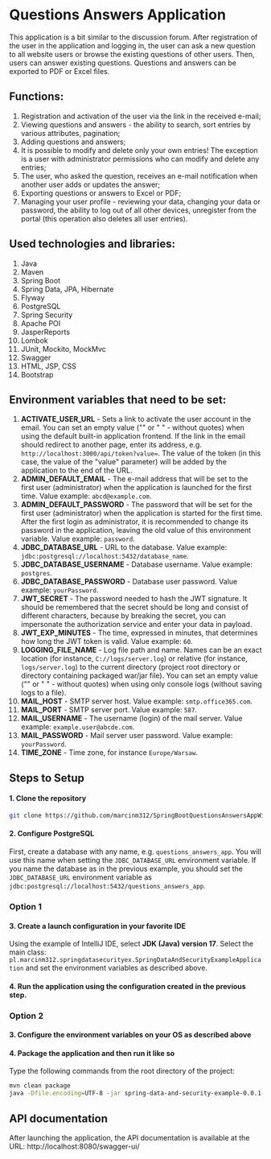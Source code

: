 # Questions Answers Application

This application is a bit similar to the discussion forum. After registration of the user in the application and logging in, the user can ask a new question to all website users or browse the existing questions of other users. Then, users can answer existing questions. Questions and answers can be exported to PDF or Excel files.

## Functions:
1. Registration and activation of the user via the link in the received e-mail;
2. Viewing questions and answers - the ability to search, sort entries by various attributes, pagination;
3. Adding questions and answers;
4. It is possible to modify and delete only your own entries! The exception is a user with administrator permissions who can modify and delete any entries;
5. The user, who asked the question, receives an e-mail notification when another user adds or updates the answer;
6. Exporting questions or answers to Excel or PDF;
7. Managing your user profile - reviewing your data, changing your data or password, the ability to log out of all other devices, unregister from the portal (this operation also deletes all user entries).

## Used technologies and libraries:
1. Java
2. Maven
3. Spring Boot
4. Spring Data, JPA, Hibernate
5. Flyway
6. PostgreSQL
7. Spring Security
8. Apache POI
9. JasperReports
10. Lombok
11. JUnit, Mockito, MockMvc
12. Swagger
13. HTML, JSP, CSS
14. Bootstrap

## Environment variables that need to be set:
1. **ACTIVATE_USER_URL** - Sets a link to activate the user account in the email. You can set an empty value ("" or " " - without quotes) when using the default built-in application frontend. If the link in the email should redirect to another page, enter its address, e.g. `http://localhost:3000/api/token?value=`. The value of the token (in this case, the value of the "value" parameter) will be added by the application to the end of the URL.
2. **ADMIN_DEFAULT_EMAIL** - The e-mail address that will be set to the first user (administrator) when the application is launched for the first time. Value example: `abcd@example.com`.
3. **ADMIN_DEFAULT_PASSWORD** - The password that will be set for the first user (administrator) when the application is started for the first time. After the first login as administrator, it is recommended to change its password in the application, leaving the old value of this environment variable. Value example: `password`.
4. **JDBC_DATABASE_URL** - URL to the database. Value example: `jdbc:postgresql://localhost:5432/database_name`.
5. **JDBC_DATABASE_USERNAME** - Database username. Value example: `postgres`.
6. **JDBC_DATABASE_PASSWORD** - Database user password. Value example: `yourPassword`.
7. **JWT_SECRET** - The password needed to hash the JWT signature. It should be remembered that the secret should be long and consist of different characters, because by breaking the secret, you can impersonate the authorization service and enter your data in payload.
8. **JWT_EXP_MINUTES** - The time, expressed in minutes, that determines how long the JWT token is valid. Value example: `60`.
9. **LOGGING_FILE_NAME** - Log file path and name. Names can be an exact location (for instance, `C://logs/server.log`) or relative (for instance, `logs/server.log`) to the current directory (project root directory or directory containing packaged war/jar file). You can set an empty value ("" or " " - without quotes) when using only console logs (without saving logs to a file).
10. **MAIL_HOST** - SMTP server host. Value example: `smtp.office365.com`.
11. **MAIL_PORT** - SMTP server port. Value example: `587`.
12. **MAIL_USERNAME** - The username (login) of the mail server. Value example: `example.user@abcde.com`.
13. **MAIL_PASSWORD** - Mail server user password. Value example: `yourPassword`.
14. **TIME_ZONE** - Time zone, for instance `Europe/Warsaw`.

## Steps to Setup

#### 1. Clone the repository

```bash
git clone https://github.com/marcinm312/SpringBootQuestionsAnswersAppWithApi.git
```

#### 2. Configure PostgreSQL

First, create a database with any name, e.g. `questions_answers_app`. You will use this name when setting the `JDBC_DATABASE_URL` environment variable. If you name the database as in the previous example, you should set the `JDBC_DATABASE_URL` environment variable as `jdbc:postgresql://localhost:5432/questions_answers_app`.

### Option 1

#### 3. Create a launch configuration in your favorite IDE

Using the example of IntelliJ IDE, select **JDK (Java) version 17**. Select the main class: `pl.marcinm312.springdatasecurityex.SpringDataAndSecurityExampleApplication` and set the environment variables as described above.

#### 4. Run the application using the configuration created in the previous step.

### Option 2

#### 3. Configure the environment variables on your OS as described above

#### 4. Package the application and then run it like so

Type the following commands from the root directory of the project:
```bash
mvn clean package
java -Dfile.encoding=UTF-8 -jar spring-data-and-security-example-0.0.1-SNAPSHOT.war
```

## API documentation
After launching the application, the API documentation is available at the URL:
http://localhost:8080/swagger-ui/
